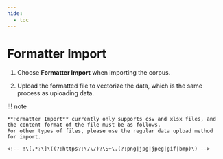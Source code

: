 ```yaml
---
hide:
  - toc
---
```


# Formatter Import

1. Choose **Formatter Import** when importing the corpus.

2. Upload the formatted file to vectorize the data, which is the same process as uploading data.

!!! note

    **Formatter Import** currently only supports csv and xlsx files, and the content format of the file must be as follows. 
    For other types of files, please use the regular data upload method for import.

    <!-- !\[.*?\]\((?:https?:\/\/)?\S+\.(?:png|jpg|jpeg|gif|bmp)\) -->
